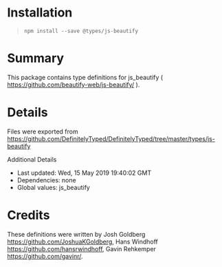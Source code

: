 # Installation
> `npm install --save @types/js-beautify`

# Summary
This package contains type definitions for js_beautify ( https://github.com/beautify-web/js-beautify/ ).

# Details
Files were exported from https://github.com/DefinitelyTyped/DefinitelyTyped/tree/master/types/js-beautify

Additional Details
 * Last updated: Wed, 15 May 2019 19:40:02 GMT
 * Dependencies: none
 * Global values: js_beautify

# Credits
These definitions were written by Josh Goldberg <https://github.com/JoshuaKGoldberg>, Hans Windhoff <https://github.com/hansrwindhoff>, Gavin Rehkemper <https://github.com/gavinr/>.
